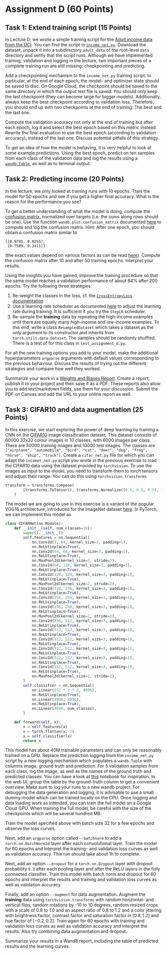 # Assignment D (60 Points)

## Task 1: Extend training script (15 Points)
In Lecture D, we wrote a simple training script for the [Adult income data from the UCI](https://archive.ics.uci.edu/dataset/2/adult). You can find the script in [`income_net.py`](income_net.py). Download the dataset, unpack it into a subdirectory `adult_data` of the root-level `data` directory and verify that the script runs. Although we have implemented training, validation and logging in the lecture, two important pieces of a complete training run are still missing: checkpointing and predicting.

Add a checkpointing mechanism to the `income_net.py` training script. In particular, at the end of each epoch, the model- and optimizer state should be saved to disc. On Google Cloud, the checkpoint should be saved to the same directory in which the output text file is saved. You should only keep the last checkpoint (they can become large for bigger models). Additionally, always keep the best checkpoint according to validation loss. Therefore, you should end up with two checkpoints at the end of training: The best and the last one.

Compute the validation accuracy not only at the end of training but after each epoch, log it and select the best epoch based on this metric instead. Rewrite the final evaluation to use the best epoch (according to validation accuracy), instead of the last one. Discuss potential pitfalls of this strategy.

To get an idea of how the model is behaving, it is very helpful to look at some example predictions. Using the best epoch, predict on ten samples from each class of the validation data and log the results using a [`wandb.Table`](https://docs.wandb.ai/guides/track/log/log-tables#create-tables), as well as to terminal output.

## Task 2: Predicting income (20 Points)
In the lecture, we only looked at training runs with 10 epochs. Train the model for 50 epochs and see if you get a higher final accuracy. What is the reason for the performance you see?

To get a better understanding of what the model is doing, compute the [confusion
matrix](https://en.wikipedia.org/wiki/Confusion_matrix), normalized over targets (i.e. the sums
along rows should be one). Use the function `wandb.plot.confusion_matrix` documented
[here](https://docs.wandb.ai/guides/track/log/plots#model-evaluation-charts) to compute and log the
confusion matrix. Hint: After one epoch, you should obtain a confusion matrix similar to
```
[[0.9745, 0.0255],
 [0.7589, 0.2411]]
```
(the exact values depend on various factors as can be read
[here](https://pytorch.org/docs/stable/notes/randomness.html)).
Compute the confusion matrix after 10 and after 50 training epochs. Interpret your results.

Using the insights you have gained, improve the training procedure so that the same model reaches a validation performance of about 84% after 200 epochs. Try the following three strategies:
1. Re-weight the classes in the loss, cf. the [`CrossEntropyLoss` documentation](https://pytorch.org/docs/1.13/generated/torch.nn.CrossEntropyLoss.html)
2. Use a learning rate scheduler as documented [here](https://pytorch.org/docs/1.13/optim.html#how-to-adjust-learning-rate) to adjust the learning rate during training. It is sufficient if you try the `StepLR` scheduler.
3. Re-sample the **training** data by repeating the high-income examples until there are equally many high-income and low-income examples. To this end, write a class `ResampledDataset` which takes a dataset as the only argument to its constructor and inherits from `torch.utils.data.Dataset`. The samples should be randomly shuffled. There is a test of for this class in `test_assignment_d.py`.

For all the new training options you add to your model, make the additional hyperparameters
`argparse` arguments with default values corresponding to the previous behaviour. Discuss the results of trying out the different strategies and compare how well they worked.

Summarize your work in a [Weights and Biases Report](https://docs.wandb.ai/guides/reports). Create
a report, publish it to your project and then save it as a PDF. These reports also allow you to add
text/markdown fields, use them for your discussion. Submit the PDF on Canvas and add the URL to your
online report as well.

## Task 3: CIFAR10 and data augmentation (25 Points)

In this exercise, we start exploring the power of deep learning by training a CNN on the
[CIFAR10](https://www.cs.toronto.edu/~kriz/cifar.html) image classification dataset. This dataset
consists of 60000 32x32 colour images in 10 classes, with 6000 images per class. There are 50000
training images and 10000 test images. The classes are `["airplane", "automobile", "bird", "cat",
"deer", "dog", "frog", "horse", "ship", "truck"]`. Create a `cifar_net.py` file for which you can adapt
the `incomet_net.py` script you wrote in the previous exercise to load the CIFAR10 data using the dataset provided by `torchvision`. To use the images as input to the model, you need to transform them to torch tensors and adjust their range. You can do this using `torchvision.transforms`
```python
transform = transforms.Compose(
        [transforms.ToTensor(), transforms.Normalize((0.5, 0.5, 0.5), (0.5, 0.5, 0.5))]
    )
```
The model we are going to use in this exercise is a variant of the popular VGG16 architecture, introduced for the ImageNet dataset [here](https://arxiv.org/abs/1409.1556). In PyTorch, we can implement this model as
```python
class CIFARNet(nn.Module):
    def __init__(self, num_classes=10):
        super().__init__()
        self.features = nn.Sequential(
            nn.Conv2d(3, 64, kernel_size=3, padding=1),
            nn.ReLU(inplace=True),
            nn.Conv2d(64, 64, kernel_size=3, padding=1),
            nn.ReLU(inplace=True),
            nn.MaxPool2d(kernel_size=2, stride=2),
            nn.Conv2d(64, 128, kernel_size=3, padding=1),
            nn.ReLU(inplace=True),
            nn.Conv2d(128, 128, kernel_size=3, padding=1),
            nn.ReLU(inplace=True),
            nn.MaxPool2d(kernel_size=2, stride=2),
            nn.Conv2d(128, 256, kernel_size=3, padding=1),
            nn.ReLU(inplace=True),
            nn.Conv2d(256, 256, kernel_size=3, padding=1),
            nn.ReLU(inplace=True),
            nn.Conv2d(256, 256, kernel_size=3, padding=1),
            nn.ReLU(inplace=True),
            nn.MaxPool2d(kernel_size=2, stride=2),
            nn.Conv2d(256, 512, kernel_size=3, padding=1),
            nn.ReLU(inplace=True),
            nn.Conv2d(512, 512, kernel_size=3, padding=1),
            nn.ReLU(inplace=True),
            nn.Conv2d(512, 512, kernel_size=3, padding=1),
            nn.ReLU(inplace=True),
            nn.Conv2d(512, 512, kernel_size=3, padding=1),
            nn.ReLU(inplace=True),
            nn.Conv2d(512, 512, kernel_size=3, padding=1),
            nn.ReLU(inplace=True),
            nn.Conv2d(512, 512, kernel_size=3, padding=1),
            nn.ReLU(inplace=True),
            nn.MaxPool2d(kernel_size=2, stride=2),
        )
        self.classifier = nn.Sequential(
            nn.Linear(512 * 2 * 2, 4096),
            nn.ReLU(inplace=True),
            nn.Linear(4096, 4096),
            nn.ReLU(inplace=True),
            nn.Linear(4096, num_classes),
        )

    def forward(self, x):
        x = self.features(x)
        x = torch.flatten(x, 1)
        x = self.classifier(x)
        return x
```
This model has about 40M trainable parameters and can only be reasonably trained on a GPU. Replace the prediction logging from the `income_net.py` script by a new logging mechanism which populates a `wandb.Table` with columns image, ground truth and prediction. For 5 validation samples from each class, log the image, as well as the names of the ground truth and predicted classes. You can have a look at  [this](https://colab.research.google.com/github/wandb/examples/blob/master/colabs/datasets-predictions/W&B_Tables_Quickstart.ipynb) notebook for inspiration. In the web UI, group the table by the ground-truth column to get a convenient overview. Make sure to log your runs to a new wandb project. For debugging the data generation and logging, it is advisable to use a small dummy-model which can be trained locally on the CPU. Once logging and data loading work as intended, you can train the full model on a Google Cloud GPU. When training the full model, be careful with the size of the checkpoints which will be several hundred MB.

Train the model specified above with batch size 32 for a few epochs and observe the loss curves.

Next, add an `argparse` option called `--batchnorm` to add a `torch.nn.BatchNorm2d` layer after each
convolutional layer. Train the model for 60 epochs and interpret the training- and validation loss
curves as well as validation accuracy. This run should take about 1h to complete.

Next, add an option `--dropout` for a `torch.nn.Dropout` layer with dropout probability `0.3` after
each pooling layer and after the ReLU layers in the fully connected classifier. Train this model
with batch norm and dropout for 60 epochs and interpret the results and training and validation loss
curves as well as validation accuracy.

Finally, add an option `--augment` for data augmentation. Augment the **training** data using
`torchvision.transforms` with random horizontal- and vertical flips, random rotations by -10 to 10
degrees, random resized crops with a scale of 0.8 to 1.0 and an aspect ratio of 0.8 to 1.2 and
a color jittering with brightness factor, contrast factor and  saturation factor in $[0.8, 1.2]$ and
hue factor of $[-0.2, 0.2]$. Train again for 60 epochs with training and validation loss curves as
well as validation accuracy and interpret the results. Also try combining data augmentation and
dropout.

Summarize your results in a WandB report, including the table of predicted results and the learning curves.

